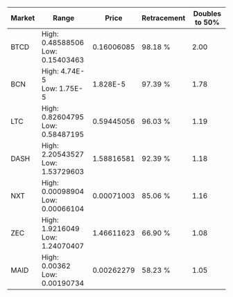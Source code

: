| Market | Range | Price| Retracement | Doubles to 50% |
| --- | --- | --- | --- | --- |
| BTCD | High: 0.48588506<br />Low: 0.15403463 | 0.16006085 | 98.18 % | 2.00 |
| BCN | High: 4.74E-5<br />Low: 1.75E-5 | 1.828E-5 | 97.39 % | 1.78 |
| LTC | High: 0.82604795<br />Low: 0.58487195 | 0.59445056 | 96.03 % | 1.19 |
| DASH | High: 2.20543527<br />Low: 1.53729603 | 1.58816581 | 92.39 % | 1.18 |
| NXT | High: 0.00098904<br />Low: 0.00066104 | 0.00071003 | 85.06 % | 1.16 |
| ZEC | High: 1.9216049<br />Low: 1.24070407 | 1.46611623 | 66.90 % | 1.08 |
| MAID | High: 0.00362<br />Low: 0.00190734 | 0.00262279 | 58.23 % | 1.05 |
